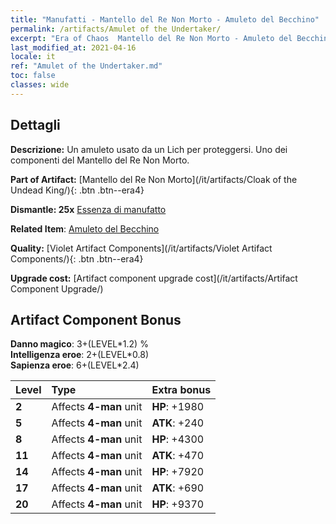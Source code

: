 ```yaml
---
title: "Manufatti - Mantello del Re Non Morto - Amuleto del Becchino"
permalink: /artifacts/Amulet of the Undertaker/
excerpt: "Era of Chaos  Mantello del Re Non Morto - Amuleto del Becchino. Un amuleto usato da un Lich per proteggersi. Uno dei componenti del Mantello del Re Non Morto."
last_modified_at: 2021-04-16
locale: it
ref: "Amulet of the Undertaker.md"
toc: false
classes: wide
---
```




## Dettagli

 **Descrizione:** Un amuleto usato da un Lich per proteggersi. Uno dei componenti del Mantello del Re Non Morto.

 **Part of Artifact:** [Mantello del Re Non Morto](/it/artifacts/Cloak of the Undead King/){: .btn .btn--era4}

 **Dismantle: 25x** [Essenza di manufatto](/it/Items/con_905/)

 **Related Item**: [Amuleto del Becchino](/it/Items/art_129/)

 **Quality:** [Violet Artifact Components](/it/artifacts/Violet Artifact Components/){: .btn .btn--era4}

 **Upgrade cost:** [Artifact component upgrade cost](/it/artifacts/Artifact Component Upgrade/)

## Artifact Component Bonus

  **Danno magico**: 3+(LEVEL\*1.2) %<br/>**Intelligenza eroe**: 2+(LEVEL\*0.8)<br/>**Sapienza eroe**: 6+(LEVEL\*2.4)

  |  Level  | Type |    Extra bonus  | 
  |:--------|:-----|:----------------| 
  | **2** | Affects **4-man** unit | **HP**: +1980 | 
  | **5** | Affects **4-man** unit | **ATK**: +240 | 
  | **8** | Affects **4-man** unit | **HP**: +4300 | 
  | **11** | Affects **4-man** unit | **ATK**: +470 | 
  | **14** | Affects **4-man** unit | **HP**: +7920 | 
  | **17** | Affects **4-man** unit | **ATK**: +690 | 
  | **20** | Affects **4-man** unit | **HP**: +9370 | 
